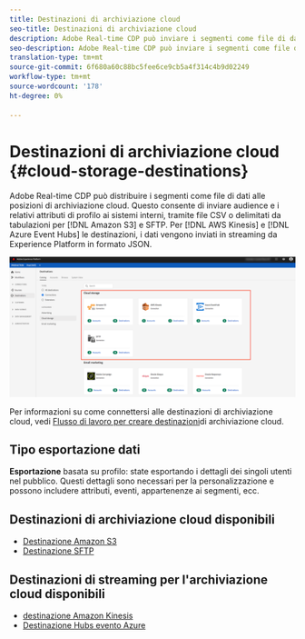 ```yaml
---
title: Destinazioni di archiviazione cloud
seo-title: Destinazioni di archiviazione cloud
description: Adobe Real-time CDP può inviare i segmenti come file di dati alle posizioni di archiviazione cloud Amazon S3, AWS Kinesis, Azure Event Hubs o SFTP.
seo-description: Adobe Real-time CDP può inviare i segmenti come file di dati alle posizioni di archiviazione cloud Amazon S3, AWS Kinesis, Azure Event Hubs o SFTP.
translation-type: tm+mt
source-git-commit: 6f680a60c88bc5fee6ce9cb5a4f314c4b9d02249
workflow-type: tm+mt
source-wordcount: '178'
ht-degree: 0%

---
```



# Destinazioni di archiviazione cloud {#cloud-storage-destinations}

Adobe Real-time CDP può distribuire i segmenti come file di dati alle posizioni di archiviazione cloud. Questo consente di inviare audience e i relativi attributi di profilo ai sistemi interni, tramite file CSV o delimitati da tabulazioni per [!DNL Amazon S3] e SFTP. Per [!DNL AWS Kinesis] e [!DNL Azure Event Hubs] le destinazioni, i dati vengono inviati in streaming da  Experience Platform in formato JSON.

![Destinazioni di archiviazione di Adobe Cloud](/help/rtcdp/destinations/assets/cloud-storage-destinations.png)

Per informazioni su come connettersi alle destinazioni di archiviazione cloud, vedi [Flusso di lavoro per creare destinazioni](/help/rtcdp/destinations/cloud-storage-destinations-workflow.md)di archiviazione cloud.

## Tipo esportazione dati

**Esportazione** basata su profilo: state esportando i dettagli dei singoli utenti nel pubblico. Questi dettagli sono necessari per la personalizzazione e possono includere attributi, eventi, appartenenze ai segmenti, ecc.

## Destinazioni di archiviazione cloud disponibili

* [Destinazione Amazon S3](/help/rtcdp/destinations/amazon-s3-destination.md)
* [Destinazione SFTP](/help/rtcdp/destinations/sftp-destination.md)

## Destinazioni di streaming per l&#39;archiviazione cloud disponibili

* [destinazione Amazon Kinesis](/help/rtcdp/destinations/amazon-kinesis-destination.md)
* [Destinazione Hubs evento Azure](/help/rtcdp/destinations/azure-event-hubs-destination.md)